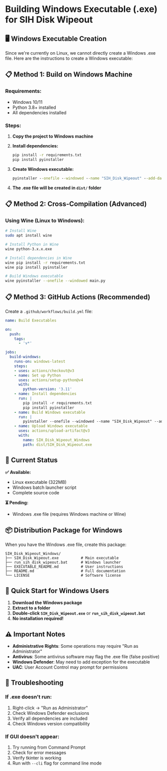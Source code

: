 # Building Windows Executable (.exe) for SIH Disk Wipeout

## 🖥️ **Windows Executable Creation**

Since we're currently on Linux, we cannot directly create a Windows .exe file. Here are the instructions to create a Windows executable:

## 📋 **Method 1: Build on Windows Machine**

### **Requirements:**
- Windows 10/11
- Python 3.8+ installed
- All dependencies installed

### **Steps:**

1. **Copy the project to Windows machine**
2. **Install dependencies:**
   ```cmd
   pip install -r requirements.txt
   pip install pyinstaller
   ```

3. **Create Windows executable:**
   ```cmd
   pyinstaller --onefile --windowed --name "SIH_Disk_Wipeout" --add-data "src;src" --add-data "safety_config.json;." --add-data "requirements.txt;." --add-data "README.md;." --add-data "LICENSE;." --hidden-import tkinter --hidden-import tkinter.ttk --hidden-import tkinter.messagebox --hidden-import tkinter.filedialog --hidden-import psutil --hidden-import reportlab --hidden-import cryptography main.py
   ```

4. **The .exe file will be created in `dist/` folder**

## 📋 **Method 2: Cross-Compilation (Advanced)**

### **Using Wine (Linux to Windows):**
```bash
# Install Wine
sudo apt install wine

# Install Python in Wine
wine python-3.x.x.exe

# Install dependencies in Wine
wine pip install -r requirements.txt
wine pip install pyinstaller

# Build Windows executable
wine pyinstaller --onefile --windowed main.py
```

## 📋 **Method 3: GitHub Actions (Recommended)**

Create a `.github/workflows/build.yml` file:

```yaml
name: Build Executables

on:
  push:
    tags:
      - 'v*'

jobs:
  build-windows:
    runs-on: windows-latest
    steps:
    - uses: actions/checkout@v3
    - name: Set up Python
      uses: actions/setup-python@v4
      with:
        python-version: '3.11'
    - name: Install dependencies
      run: |
        pip install -r requirements.txt
        pip install pyinstaller
    - name: Build Windows executable
      run: |
        pyinstaller --onefile --windowed --name "SIH_Disk_Wipeout" --add-data "src;src" --add-data "safety_config.json;." --add-data "requirements.txt;." --add-data "README.md;." --add-data "LICENSE;." --hidden-import tkinter --hidden-import tkinter.ttk --hidden-import tkinter.messagebox --hidden-import tkinter.filedialog --hidden-import psutil --hidden-import reportlab --hidden-import cryptography main.py
    - name: Upload Windows executable
      uses: actions/upload-artifact@v3
      with:
        name: SIH_Disk_Wipeout_Windows
        path: dist/SIH_Disk_Wipeout.exe
```

## 🎯 **Current Status**

**✅ Available:**
- Linux executable (322MB)
- Windows batch launcher script
- Complete source code

**⏳ Pending:**
- Windows .exe file (requires Windows machine or Wine)

## 📦 **Distribution Package for Windows**

When you have the Windows .exe file, create this package:

```
SIH_Disk_Wipeout_Windows/
├── SIH_Disk_Wipeout.exe          # Main executable
├── run_sih_disk_wipeout.bat      # Windows launcher
├── EXECUTABLE_README.md          # User instructions
├── README.md                     # Full documentation
└── LICENSE                       # Software license
```

## 🚀 **Quick Start for Windows Users**

1. **Download the Windows package**
2. **Extract to a folder**
3. **Double-click `SIH_Disk_Wipeout.exe`** or **`run_sih_disk_wipeout.bat`**
4. **No installation required!**

## ⚠️ **Important Notes**

- **Administrative Rights**: Some operations may require "Run as Administrator"
- **Antivirus**: Some antivirus software may flag the .exe file (false positive)
- **Windows Defender**: May need to add exception for the executable
- **UAC**: User Account Control may prompt for permissions

## 🔧 **Troubleshooting**

### **If .exe doesn't run:**
1. Right-click → "Run as Administrator"
2. Check Windows Defender exclusions
3. Verify all dependencies are included
4. Check Windows version compatibility

### **If GUI doesn't appear:**
1. Try running from Command Prompt
2. Check for error messages
3. Verify tkinter is working
4. Run with `--cli` flag for command line mode
